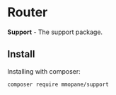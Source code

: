 # Router

**Support** - The support package.

## Install
Installing with composer:
```
composer require mmopane/support
```
